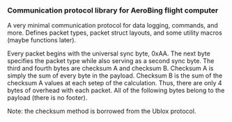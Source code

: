 ### Communication protocol library for AeroBing flight computer

A very minimal communication protocol for data logging, commands, and more. Defines packet types, packet struct layouts, and some utility macros (maybe functions later). 

Every packet begins with the universal sync byte, 0xAA. The next byte specifies the packet type while also serving as a second sync byte. The third and fourth bytes are checksum A and checksum B. Checksum A is simply the sum of every byte in the payload. Checksum B is the sum of the checksum A values at each setep of the calculation. Thus, there are only 4 bytes of overhead with each packet. All of the following bytes belong to the payload (there is no footer). 

Note: the checksum method is borrowed from the Ublox protocol.